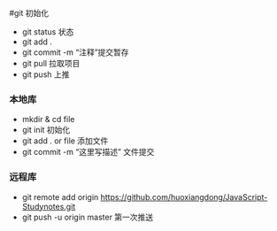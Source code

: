 #git 初始化
- git status 状态
- git add .
- git commit -m “注释”提交暂存
- git pull 拉取项目
- git push 上推
### 本地库
- mkdir & cd file
- git init 初始化
- git add . or file 添加文件
- git commit -m “这里写描述” 文件提交
### 远程库
- git remote add origin https://github.com/huoxiangdong/JavaScript-Studynotes.git
- git push -u origin master 第一次推送